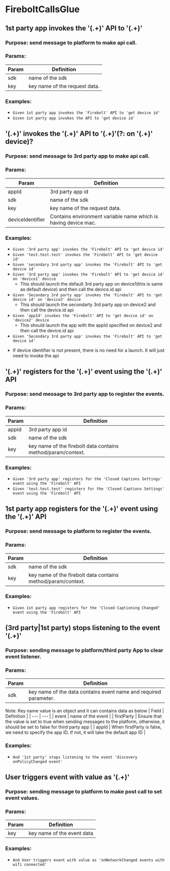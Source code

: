 # FireboltCallsGlue

## 1st party app invokes the '(.+)' API to '(.+)'

### Purpose: send message to platform to make api call.

### Params:
| Param | Definition |
| --- | --- |
| sdk | name of the sdk |
| key | key name of the request data. |

### Examples:
* `Given 1st party app invokes the 'Firebolt' API to 'get device id'`
* `Given 1st party app invokes the API to 'get device id'`


## '(.+)' invokes the '(.+)' API to '(.+)'(?: on '(.+)' device)?

### Purpose: send message to 3rd party app to make api call.

### Params:
| Param | Definition |
| --- | --- |
| appId | 3rd party app id |
| sdk | name of the sdk |
| key | key name of the request data. |
| deviceIdentifier | Contains environment variable name which is having device mac. |

### Examples:
* `Given '3rd party app' invokes the 'Firebolt' API to 'get device id'`
* `Given 'test.test.test' invokes the 'Firebolt' API to 'get device id'`
* `Given 'secondary 3rd party app' invokes the 'Firebolt' API to 'get device id'`
* `Given '3rd party app' invokes the 'Firebolt' API to 'get device id' on 'device1' device`
   - This should launch the default 3rd party app on device1(this is same as default device) and then call the device.id api
* `Given 'Secondary 3rd party app' invokes the 'Firebolt' API to 'get device id' on 'device2' device`
  - This should launch the secondarty 3rd party app on device2 and then call the device.id api
* `Given 'appId' invokes the 'Firebolt' API to 'get device id' on 'device2' device`
  - This should launch the app with the appId specified on device2 and then call the device.id api
*  `Given 'Secondary 3rd party app' invokes the 'Firebolt' API to 'get device id'`
  - If device identifier is not present, there is no need for a launch. It will just need to invoke the api

## '(.+)' registers for the '(.+)' event using the '(.+)' API

### Purpose: send message to 3rd party app to register the events.

### Params:
| Param | Definition |
| --- | --- |
| appId | 3rd party app id |
| sdk | name of the sdk |
| key | key name of the firebolt data contains method/param/context. |

### Examples:
* `Given '3rd party app' registers for the 'Closed Captions Settings' event using the 'Firebolt' API`
* `Given 'test.test.test' registers for the 'Closed Captions Settings' event using the 'Firebolt' API`

## 1st party app registers for the '(.+)' event using the '(.+)' API

### Purpose: send message to platform to register the events.

### Params:
| Param | Definition |
| --- | --- |
| sdk | name of the sdk |
| key | key name of the firebolt data contains method/param/context. |

### Examples:
* `Given 1st party app registers for the 'Closed Captioning Changed' event using the 'Firebolt' API`

## (3rd party|1st party) stops listening to the event '(.+)'

### Purpose: sending message to platform/third party App to clear event listener.

### Params:
| Param | Definition |
| --- | --- |
| sdk | key name of the data contains event name and required parameter. |

Note: Key name value is an object and it can contains data as below
| Field | Definition |
| --- | --- |
| event | name of the event |
| firstParty | Ensure that the value is set to true when sending messages to the platform, otherwise, it should be set to false for third party app |
| appId | When firstParty is false, we need to specify the app ID. If not, it will take the default app ID |

### Examples:
* `And '1st party' stops listening to the event 'discovery onPolicyChanged event'`

## User triggers event with value as '(.+)'

### Purpose: sending message to platform to make post call to set event values.

### Params:
| Param | Definition |
| --- | --- |
| key |  key name of the event data |

### Examples:
* `And User triggers event with value as 'onNetworkChanged events with wifi connected'`